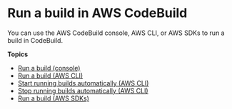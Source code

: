 # Run a build in AWS CodeBuild<a name="run-build"></a>

You can use the AWS CodeBuild console, AWS CLI, or AWS SDKs to run a build in CodeBuild\.

**Topics**
+ [Run a build \(console\)](run-build-console.md)
+ [Run a build \(AWS CLI\)](run-build-cli.md)
+ [Start running builds automatically \(AWS CLI\)](run-build-cli-auto-start.md)
+ [Stop running builds automatically \(AWS CLI\)](run-build-cli-auto-stop.md)
+ [Run a build \(AWS SDKs\)](run-build-sdks.md)